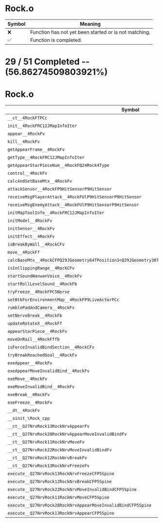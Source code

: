 # Rock.o
| Symbol | Meaning 
| ------------- | ------------- 
| :x: | Function has not yet been started or is not matching. 
| :white_check_mark: | Function is completed. 


# 29 / 51 Completed -- (56.86274509803921%)
# Rock.o
| Symbol | Decompiled? |
| ------------- | ------------- |
| `__ct__4RockFfPCc` | :x: |
| `init__4RockFRC12JMapInfoIter` | :x: |
| `appear__4RockFv` | :x: |
| `kill__4RockFv` | :white_check_mark: |
| `getAppearFrame__4RockFv` | :white_check_mark: |
| `getType__4RockFRC12JMapInfoIter` | :white_check_mark: |
| `getAppearStarPieceNum__4RockFQ24Rock4Type` | :white_check_mark: |
| `control__4RockFv` | :x: |
| `calcAndSetBaseMtx__4RockFv` | :x: |
| `attackSensor__4RockFP9HitSensorP9HitSensor` | :x: |
| `receiveMsgPlayerAttack__4RockFUlP9HitSensorP9HitSensor` | :x: |
| `receiveMsgEnemyAttack__4RockFUlP9HitSensorP9HitSensor` | :x: |
| `initMapToolInfo__4RockFRC12JMapInfoIter` | :x: |
| `initModel__4RockFv` | :white_check_mark: |
| `initSensor__4RockFv` | :x: |
| `initEffect__4RockFv` | :white_check_mark: |
| `isBreakByWall__4RockCFv` | :white_check_mark: |
| `move__4RockFf` | :white_check_mark: |
| `calcBaseMtx__4RockCFPQ29JGeometry64TPosition3<Q29JGeometry38TMatrix34<Q29JGeometry13SMatrix34C<f>>>` | :x: |
| `isInClippingRange__4RockCFv` | :white_check_mark: |
| `startSoundWanwanVoice__4RockFv` | :white_check_mark: |
| `startRollLevelSound__4RockFb` | :x: |
| `tryFreeze__4RockFPC5Nerve` | :white_check_mark: |
| `setBtkForEnvironmentMap__4RockFP9LiveActorPCc` | :x: |
| `rumblePadAndCamera__4RockFv` | :white_check_mark: |
| `setNerveBreak__4RockFb` | :white_check_mark: |
| `updateRotateX__4RockFf` | :white_check_mark: |
| `appearStarPiece__4RockFv` | :white_check_mark: |
| `moveOnRail__4RockFffb` | :x: |
| `isForceInvalidBindSection__4RockCFv` | :x: |
| `tryBreakReachedGoal__4RockFv` | :x: |
| `exeAppear__4RockFv` | :x: |
| `exeAppearMoveInvalidBind__4RockFv` | :x: |
| `exeMove__4RockFv` | :x: |
| `exeMoveInvalidBind__4RockFv` | :x: |
| `exeBreak__4RockFv` | :x: |
| `exeFreeze__4RockFv` | :x: |
| `__dt__4RockFv` | :white_check_mark: |
| `__sinit_\Rock_cpp` | :white_check_mark: |
| `__ct__Q27NrvRock13RockNrvAppearFv` | :white_check_mark: |
| `__ct__Q27NrvRock28RockNrvAppearMoveInvalidBindFv` | :white_check_mark: |
| `__ct__Q27NrvRock11RockNrvMoveFv` | :white_check_mark: |
| `__ct__Q27NrvRock22RockNrvMoveInvalidBindFv` | :white_check_mark: |
| `__ct__Q27NrvRock12RockNrvBreakFv` | :white_check_mark: |
| `__ct__Q27NrvRock13RockNrvFreezeFv` | :white_check_mark: |
| `execute__Q27NrvRock13RockNrvFreezeCFP5Spine` | :white_check_mark: |
| `execute__Q27NrvRock12RockNrvBreakCFP5Spine` | :white_check_mark: |
| `execute__Q27NrvRock22RockNrvMoveInvalidBindCFP5Spine` | :white_check_mark: |
| `execute__Q27NrvRock11RockNrvMoveCFP5Spine` | :white_check_mark: |
| `execute__Q27NrvRock28RockNrvAppearMoveInvalidBindCFP5Spine` | :white_check_mark: |
| `execute__Q27NrvRock13RockNrvAppearCFP5Spine` | :white_check_mark: |
